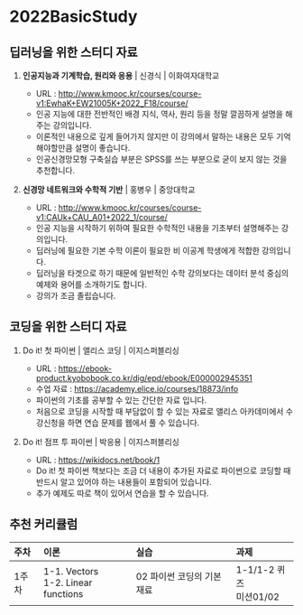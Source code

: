 # 2022BasicStudy
## 딥러닝을 위한 스터디 자료 
1. **인공지능과 기계학습, 원리와 응용** | 신경식 | 이화여자대학교 
    - URL : http://www.kmooc.kr/courses/course-v1:EwhaK+EW21005K+2022_F18/course/
    - 인공 지능에 대한 전반적인 배경 지식, 역사, 원리 등을 정말 깔끔하게 설명을 해주는 강의입니다. 
    - 이론적인 내용으로 깊게 들어가지 않지만 이 강의에서 말하는 내용은 모두 기억해야할만큼 설명이 좋습니다. 
    - 인공신경망모형 구축실습 부분은 SPSS를 쓰는 부분으로 굳이 보지 않는 것을 추천합니다.

2. **신경망 네트워크와 수학적 기반** | 홍병우 | 중앙대학교 
    - URL : http://www.kmooc.kr/courses/course-v1:CAUk+CAU_A01+2022_1/course/
    - 인공 지능을 시작하기 위하여 필요한 수학적인 내용을 기초부터 설명해주는 강의입니다.
    - 딥러닝에 필요한 기본 수학 이론이 필요한 비 이공계 학생에게 적합한 강의입니다. 
    - 딥러닝을 타겟으로 하기 때문에 일반적인 수학 강의보다는 데이터 분석 중심의 예제와 용어를 소개하기도 합니다.   
    - 강의가 조금 졸립습니다.

## 코딩을 위한 스터디 자료
1. Do it! 첫 파이썬 | 앨리스 코딩 | 이지스퍼블리싱
    - URL : https://ebook-product.kyobobook.co.kr/dig/epd/ebook/E000002945351
    - 수업 자료 : https://academy.elice.io/courses/18873/info
    - 파이썬의 기초를 공부할 수 있는 간단한 자료 입니다. 
    - 처음으로 코딩을 시작할 때 부담없이 할 수 있는 자료로 앨리스 아카데미에서 수강신청을 하면 연습 문제를 웹에서 풀 수 있습니다.

2. Do it! 점프 투 파이썬 | 박응용 | 이지스퍼블리싱 
    - URL : https://wikidocs.net/book/1
    - Do it! 첫 파이썬 책보다는 조금 더 내용이 추가된 자료로 파이썬으로 코딩할 때 반드시 알고 있어야 하는 내용들이 포함되어 있습니다. 
    - 추가 예제도 따로 책이 있어서 연습을 할 수 있습니다. 

## 추천 커리큘럼 
|주차|이론|실습|과제|
:---|:---|:---|:---|
|1주차|1-1. Vectors<br>1-2. Linear functions|02 파이썬 코딩의 기본 재료|1-1/1-2 퀴즈</br> 미션01/02|

